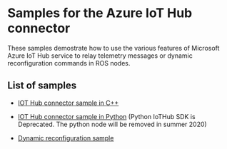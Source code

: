 # Samples for the Azure IoT Hub connector

These samples demostrate how to use the various features of Microsoft Azure IoT Hub service to relay telemetry messages or dynamic reconfiguration commands in ROS nodes.

## List of samples

* [IOT Hub connector sample in C++](./roscpp_azure_iothub/)

* [IOT Hub connector sample in Python](./rospy_azure_iothub/) (Python IoTHub SDK is Deprecated. The python node will be removed in summer 2020)

* [Dynamic reconfiguration sample](./dynamic_tutorials/)

